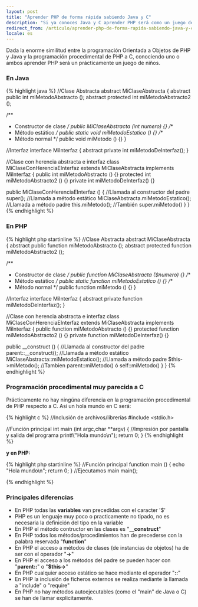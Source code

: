 ```yaml
---
layout: post
title: "Aprender PHP de forma rápida sabiendo Java y C"
description: "Si ya conoces Java y C aprender PHP será como un juego de niños"
redirect_from: /articulo/aprender-php-de-forma-rapida-sabiendo-java-y-c/
locale: es
---
```


Dada la enorme similitud entre la programación Orientada a Objetos de PHP y Java y la programación procedimental de PHP a C, conociendo uno o ambos aprender PHP será un prácticamente un juego de niños.

### En Java

{% highlight java %}
//Clase Abstracta
abstract MiClaseAbstracta {
  abstract public int miMetodoAbstracto ();
  abstract protected int miMetodoAbstracto2 ();

  /**
  * Constructor de clase
  */
  public MiClaseAbstracta (int numero) {}
  /**
  * Método estático
  */
  public static void miMetodoEstatico () {}
  /**
  * Método normal
  */
  public void miMetodo () {}
}

//Interfaz
interface MiInterfaz {
  abstract private int miMetodoDeInterfaz();
}

//Clase con herencia abstracta e interfaz
class MiClaseConHerenciaEInterfaz extends MiClaseAbstracta implements MiInterfaz {
  public int miMetodoAbstracto () {}
  protected int miMetodoAbstracto2 () {}
  private int miMetodoDeInterfaz() {}

  public MiClaseConHerenciaEInterfaz () {
    //Llamada al constructor del padre
    super();
    //Llamada a método estático
    MiClaseAbstracta.miMetodoEstatico();
    //Llamada a método padre
    this.miMetodo();
    //También super.miMetodo()
  }
}
{% endhighlight %}

### En PHP

{% highlight php startinline %}
//Clase Abstracta
abstract MiClaseAbstracta {
  abstract public function miMetodoAbstracto ();
  abstract protected function miMetodoAbstracto2 ();

  /**
  * Constructor de clase
  */
  public function MiClaseAbstracta ($numero) {}
  /**
  * Método estático
  */
  public static function miMetodoEstatico () {}
  /**
  * Método normal
  */
  public function miMetodo () {}
}

//Interfaz
interface MiInterfaz {
  abstract private function miMetodoDeInterfaz();
}

//Clase con herencia abstracta e interfaz
class MiClaseConHerenciaEInterfaz extends MiClaseAbstracta implements MiInterfaz {
  public function miMetodoAbstracto () {}
  protected function miMetodoAbstracto2 () {}
  private function miMetodoDeInterfaz() {}

  public __construct () {
    //Llamada al constructor del padre
    parent::__construct();
    //Llamada a método estático
    MiClaseAbstracta::miMetodoEstatico();
    //Llamada a método padre
    $this->miMetodo();
    //Tambien parent::miMetodo() ó self::miMetodo()
  }
}
{% endhighlight %}

### Programación procedimental muy parecida a C
Prácticamente no hay ningúna diferencia en la programación procedimental de PHP respecto a C. Así un hola mundo en C será:

{% highlight c %}
//Inclusión de archivos/librerías
#include <stdio.h>

//Función principal
int main (int argc,char **argv)
{
   //Impresión por pantalla y salida del programa
   printf("Hola mundo\n");
   return 0;
}
{% endhighlight %}

**y en PHP:**

{% highlight php startinline %}
//Función principal
function main () {
  echo "Hola mundo\n";
  return 0;
}
//Ejecutamos main
main();

{% endhighlight %}

### Principales diferencias

- En PHP todas las **variables** van precedidas con el caracter '$'
- PHP es un lenguaje muy poco o practicamente no tipado, no es necesaria la definición del tipo en la variable
- En PHP el método contructor en las clases es "**__construct**"
- En PHP todos los métodos/procedimientos han de precederse con la palabra reservada "**function**"
- En PHP el acceso a métodos de clases (de instancias de objetos) ha de ser con el operador "**->**"
- En PHP el acceso a los métodos del padre se pueden hacer con "**parent::**" o "**$this->**"
- En PHP cualquier acceso estático se hace mediante el operador "**::**"
- En PHP la inclusión de ficheros externos se realiza mediante la llamada a "include" o "require"
- En PHP no hay métodos autoejecutables (como el "main" de Java o C) se han de llamar explicitamente.
